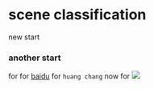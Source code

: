 # scene classification
new start 
### another start 
for
for 
[baidu](https://www.baidu.com)
for `huang chang` now
for ![](http://www.baidu.com/img/bdlogo.gif)
